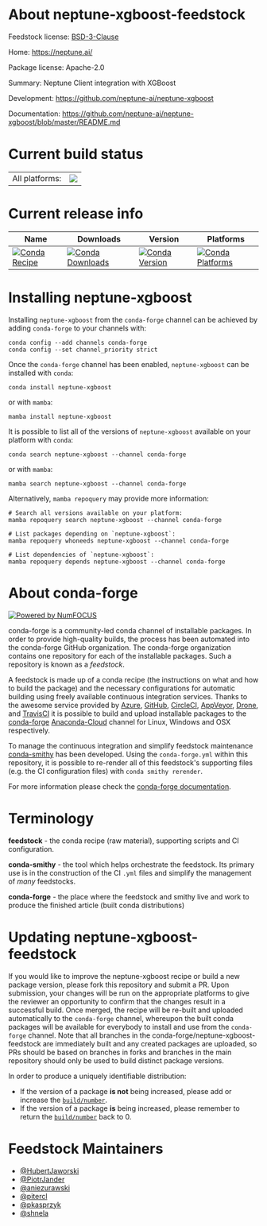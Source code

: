 About neptune-xgboost-feedstock
===============================

Feedstock license: [BSD-3-Clause](https://github.com/conda-forge/neptune-xgboost-feedstock/blob/main/LICENSE.txt)

Home: https://neptune.ai/

Package license: Apache-2.0

Summary: Neptune Client integration with XGBoost

Development: https://github.com/neptune-ai/neptune-xgboost

Documentation: https://github.com/neptune-ai/neptune-xgboost/blob/master/README.md

Current build status
====================


<table><tr><td>All platforms:</td>
    <td>
      <a href="https://dev.azure.com/conda-forge/feedstock-builds/_build/latest?definitionId=12628&branchName=main">
        <img src="https://dev.azure.com/conda-forge/feedstock-builds/_apis/build/status/neptune-xgboost-feedstock?branchName=main">
      </a>
    </td>
  </tr>
</table>

Current release info
====================

| Name | Downloads | Version | Platforms |
| --- | --- | --- | --- |
| [![Conda Recipe](https://img.shields.io/badge/recipe-neptune--xgboost-green.svg)](https://anaconda.org/conda-forge/neptune-xgboost) | [![Conda Downloads](https://img.shields.io/conda/dn/conda-forge/neptune-xgboost.svg)](https://anaconda.org/conda-forge/neptune-xgboost) | [![Conda Version](https://img.shields.io/conda/vn/conda-forge/neptune-xgboost.svg)](https://anaconda.org/conda-forge/neptune-xgboost) | [![Conda Platforms](https://img.shields.io/conda/pn/conda-forge/neptune-xgboost.svg)](https://anaconda.org/conda-forge/neptune-xgboost) |

Installing neptune-xgboost
==========================

Installing `neptune-xgboost` from the `conda-forge` channel can be achieved by adding `conda-forge` to your channels with:

```
conda config --add channels conda-forge
conda config --set channel_priority strict
```

Once the `conda-forge` channel has been enabled, `neptune-xgboost` can be installed with `conda`:

```
conda install neptune-xgboost
```

or with `mamba`:

```
mamba install neptune-xgboost
```

It is possible to list all of the versions of `neptune-xgboost` available on your platform with `conda`:

```
conda search neptune-xgboost --channel conda-forge
```

or with `mamba`:

```
mamba search neptune-xgboost --channel conda-forge
```

Alternatively, `mamba repoquery` may provide more information:

```
# Search all versions available on your platform:
mamba repoquery search neptune-xgboost --channel conda-forge

# List packages depending on `neptune-xgboost`:
mamba repoquery whoneeds neptune-xgboost --channel conda-forge

# List dependencies of `neptune-xgboost`:
mamba repoquery depends neptune-xgboost --channel conda-forge
```


About conda-forge
=================

[![Powered by
NumFOCUS](https://img.shields.io/badge/powered%20by-NumFOCUS-orange.svg?style=flat&colorA=E1523D&colorB=007D8A)](https://numfocus.org)

conda-forge is a community-led conda channel of installable packages.
In order to provide high-quality builds, the process has been automated into the
conda-forge GitHub organization. The conda-forge organization contains one repository
for each of the installable packages. Such a repository is known as a *feedstock*.

A feedstock is made up of a conda recipe (the instructions on what and how to build
the package) and the necessary configurations for automatic building using freely
available continuous integration services. Thanks to the awesome service provided by
[Azure](https://azure.microsoft.com/en-us/services/devops/), [GitHub](https://github.com/),
[CircleCI](https://circleci.com/), [AppVeyor](https://www.appveyor.com/),
[Drone](https://cloud.drone.io/welcome), and [TravisCI](https://travis-ci.com/)
it is possible to build and upload installable packages to the
[conda-forge](https://anaconda.org/conda-forge) [Anaconda-Cloud](https://anaconda.org/)
channel for Linux, Windows and OSX respectively.

To manage the continuous integration and simplify feedstock maintenance
[conda-smithy](https://github.com/conda-forge/conda-smithy) has been developed.
Using the ``conda-forge.yml`` within this repository, it is possible to re-render all of
this feedstock's supporting files (e.g. the CI configuration files) with ``conda smithy rerender``.

For more information please check the [conda-forge documentation](https://conda-forge.org/docs/).

Terminology
===========

**feedstock** - the conda recipe (raw material), supporting scripts and CI configuration.

**conda-smithy** - the tool which helps orchestrate the feedstock.
                   Its primary use is in the construction of the CI ``.yml`` files
                   and simplify the management of *many* feedstocks.

**conda-forge** - the place where the feedstock and smithy live and work to
                  produce the finished article (built conda distributions)


Updating neptune-xgboost-feedstock
==================================

If you would like to improve the neptune-xgboost recipe or build a new
package version, please fork this repository and submit a PR. Upon submission,
your changes will be run on the appropriate platforms to give the reviewer an
opportunity to confirm that the changes result in a successful build. Once
merged, the recipe will be re-built and uploaded automatically to the
`conda-forge` channel, whereupon the built conda packages will be available for
everybody to install and use from the `conda-forge` channel.
Note that all branches in the conda-forge/neptune-xgboost-feedstock are
immediately built and any created packages are uploaded, so PRs should be based
on branches in forks and branches in the main repository should only be used to
build distinct package versions.

In order to produce a uniquely identifiable distribution:
 * If the version of a package **is not** being increased, please add or increase
   the [``build/number``](https://docs.conda.io/projects/conda-build/en/latest/resources/define-metadata.html#build-number-and-string).
 * If the version of a package **is** being increased, please remember to return
   the [``build/number``](https://docs.conda.io/projects/conda-build/en/latest/resources/define-metadata.html#build-number-and-string)
   back to 0.

Feedstock Maintainers
=====================

* [@HubertJaworski](https://github.com/HubertJaworski/)
* [@PiotrJander](https://github.com/PiotrJander/)
* [@aniezurawski](https://github.com/aniezurawski/)
* [@pitercl](https://github.com/pitercl/)
* [@pkasprzyk](https://github.com/pkasprzyk/)
* [@shnela](https://github.com/shnela/)


